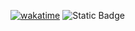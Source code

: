 [![wakatime](https://wakatime.com/badge/user/b9ae0171-376e-4d7d-9ceb-ea72185e2c2e/project/05a98693-5828-46cf-89aa-0214501cedec.svg)](https://wakatime.com/badge/user/b9ae0171-376e-4d7d-9ceb-ea72185e2c2e/project/05a98693-5828-46cf-89aa-0214501cedec)
![Static Badge](https://img.shields.io/badge/Krigga-approved-blue)
